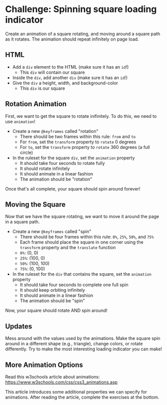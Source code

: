# Challenge: Spinning square loading indicator
Create an animation of a square rotating, and moving around a square path as it rotates. The animation should repeat infinitely on page load.

## HTML
- Add a `div` element to the HTML (make sure it has an `id`!)
    - This `div` will contain our square
- Inside the `div`, add another `div` (make sure it has an `id`!)
- Give the `div` a height, width, and background-color
    - This `div` is our square

## Rotation Animation
First, we want to get the square to rotate inifinitely. To do this, we need to use `animation`!

- Create a new `@keyframes` called "rotation"
    - There should be two frames within this rule: `from` and `to`
    - For `from`, set the `transform` property to `rotate` 0 degrees
    - For `to`, set the `transform` property to `rotate` 360 degrees (a full circle)
- In the ruleset for the square `div`, set the `animation` property
    - It should take four seconds to rotate fully
    - It should rotate infinitely
    - It should animate in a linear fashion
    - The animation should be "rotation"

Once that's all complete, your square should spin around forever!

## Moving the Square
Now that we have the square rotating, we want to move it around the page in a square path.

- Create a new `@keyframes` called "spin"
    - There should be four frames within this rule: `0%`, `25%`, `50%`, and `75%`
    - Each frame should place the square in one corner using the `transform` property and the `translate` function
    - `0%`: (0, 0)
    - `25%`: (100, 0)
    - `50%`: (100, 100)
    - `75%`: (0, 100)
- In the ruleset for the `div` that contains the square, set the `animation` property
    - It should take four seconds to complete one full spin
    - It should keep orbiting infinitely
    - It should animate in a linear fashion
    - The animation should be "spin"

Now, your square should rotate AND spin around!

## Updates
Mess around with the values used by the animations. Make the square spin around in a different shape (e.g., triangle), change colors, or rotate differently. Try to make the most interesting loading indicator you can make!

## More Animation Options
Read this w3schools article about animations: https://www.w3schools.com/css/css3_animations.asp

This article introduces some additional properties we can specify for animations. After reading the article, complete the exercises at the bottom.